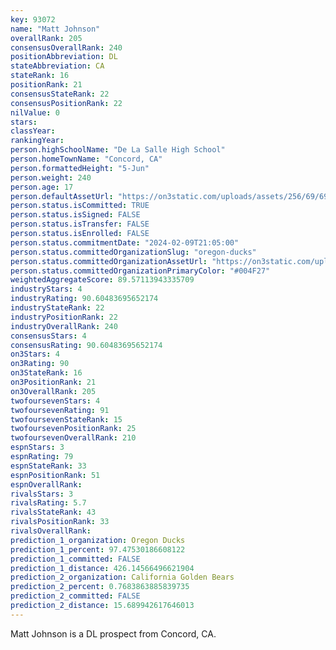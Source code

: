 ```yaml
---
key: 93072
name: "Matt Johnson"
overallRank: 205
consensusOverallRank: 240
positionAbbreviation: DL
stateAbbreviation: CA
stateRank: 16
positionRank: 21
consensusStateRank: 22
consensusPositionRank: 22
nilValue: 0
stars: 
classYear: 
rankingYear: 
person.highSchoolName: "De La Salle High School"
person.homeTownName: "Concord, CA"
person.formattedHeight: "5-Jun"
person.weight: 240
person.age: 17
person.defaultAssetUrl: "https://on3static.com/uploads/assets/256/69/69256.jpg"
person.status.isCommitted: TRUE
person.status.isSigned: FALSE
person.status.isTransfer: FALSE
person.status.isEnrolled: FALSE
person.status.commitmentDate: "2024-02-09T21:05:00"
person.status.committedOrganizationSlug: "oregon-ducks"
person.status.committedOrganizationAssetUrl: "https://on3static.com/uploads/assets/136/150/150136.svg"
person.status.committedOrganizationPrimaryColor: "#004F27"
weightedAggregateScore: 89.57113943335709
industryStars: 4
industryRating: 90.60483695652174
industryStateRank: 22
industryPositionRank: 22
industryOverallRank: 240
consensusStars: 4
consensusRating: 90.60483695652174
on3Stars: 4
on3Rating: 90
on3StateRank: 16
on3PositionRank: 21
on3OverallRank: 205
twofoursevenStars: 4
twofoursevenRating: 91
twofoursevenStateRank: 15
twofoursevenPositionRank: 25
twofoursevenOverallRank: 210
espnStars: 3
espnRating: 79
espnStateRank: 33
espnPositionRank: 51
espnOverallRank: 
rivalsStars: 3
rivalsRating: 5.7
rivalsStateRank: 43
rivalsPositionRank: 33
rivalsOverallRank: 
prediction_1_organization: Oregon Ducks
prediction_1_percent: 97.47530186608122
prediction_1_committed: FALSE
prediction_1_distance: 426.14566496621904
prediction_2_organization: California Golden Bears
prediction_2_percent: 0.7683863885839735
prediction_2_committed: FALSE
prediction_2_distance: 15.689942617646013
---
```

Matt Johnson is a DL prospect from Concord, CA.